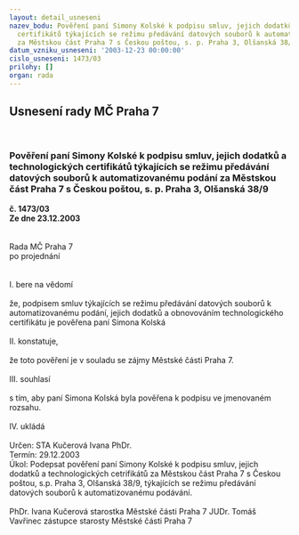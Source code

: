 ```yaml
---
layout: detail_usneseni
nazev_bodu: Pověření paní Simony Kolské k podpisu smluv, jejich dodatků a technologických
  certifikátů týkajících se režimu předávání datových souborů k automatizovanému podání
  za Městskou část Praha 7 s Českou poštou, s. p. Praha 3, Olšanská 38/9
datum_vzniku_usneseni: '2003-12-23 00:00:00'
cislo_usneseni: 1473/03
prilohy: []
organ: rada
---
```

<div id="ucUsn_pList" class="usn">
	<span><h2>Usnesení rady MČ Praha 7 </h2>
<br></span><div class="standBody">
<span><h3>Pověření paní Simony Kolské k podpisu smluv, jejich dodatků a technologických certifikátů týkajících se režimu předávání datových souborů k automatizovanému podání za Městskou část Praha 7 s Českou poštou, s. p. Praha 3, Olšanská 38/9</h3></span><div class="center">
		<strong>č. 1473/03</strong><br>
	</div>
<div class="center">
		<strong>Ze dne 23.12.2003</strong><br><br>
	</div>
<br>Rada MČ Praha 7<br>po projednání<br><br><br>I.	bere na vědomí<br><br> že, podpisem smluv týkajících se režimu předávání datových souborů   k automatizovanému podání, jejich dodatků a obnovováním technologického certifikátu je pověřena paní Simona Kolská<br><br>II.	konstatuje,<br><br>že toto pověření je v souladu se zájmy Městské části Praha 7.<br><br>III.	souhlasí <br><br>s tím, aby paní Simona Kolská byla pověřena k podpisu ve jmenovaném rozsahu.<br><br>IV.	ukládá <br><br>Určen:	STA Kučerová Ivana PhDr.<br>Termín: 29.12.2003<br>Úkol:	Podepsat pověření paní Simony Kolské k podpisu smluv, jejich dodatků a technologických cetrifikátů za Městskou část Praha 7 s Českou poštou, s.p. Praha 3, Olšanská 38/9, týkajících se režimu předávání datových souborů k automatizovanému podávání.<br>  	<br>PhDr. Ivana Kučerová starostka Městské části Praha 7	 JUDr. Tomáš Vavřinec zástupce starosty Městské části Praha 7<br>	<br><br>
</div>
</div>